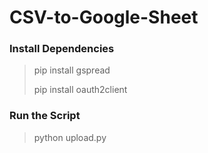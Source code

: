 # CSV-to-Google-Sheet

### Install Dependencies
> pip install gspread
>
> pip install oauth2client

### Run the Script
> python upload.py
